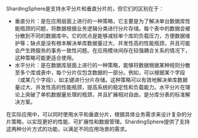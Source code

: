 ShardingSphere是支持水平分片和垂直分片的，但它们的区别在于：

+ 垂直分片：是在应用层面上进行的一种策略，它主要是为了解决单台数据库性能瓶颈的问题，将数据根据业务逻辑分类进行分片存储。每个表中的数据会被分散到不同的数据库中。它的优点是能够减轻单个库的负载压力，方便数据维护等；缺点是没有根本解决单库数据量过大、并发性高的性能瓶颈，并且可能会产生跨服务的事务一致性问题。在应用模块间存在较强耦合关系的情况下，这种策略可能更适合使用。
+ 水平分片：是在数据库层面上进行的一种策略，能够将数据根据某种规则分散至多个库或表中，每个分片仅包含数据的一部分。例如，可以根据某个字段（或某几个字段），如主键进行分片存储。这种策略可以有效地解决单库数据量过大、并发性高的性能瓶颈，提高系统的稳定性和负载能力。水平分片在理论上突破了单机数据量处理的瓶颈，并且扩展相对自由，是分库分表的标准解决方案。

在实际应用中，可以同时使用水平和垂直分片，根据具体业务需求来设计复杂的分片策略，以实现更好的性能、可扩展性和数据管理。ShardingSphere提供了支持这两种分片方式的功能，以满足不同应用场景的需求。
